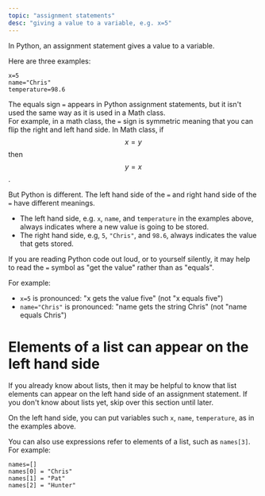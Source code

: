 ```yaml
---
topic: "assignment statements"
desc: "giving a value to a variable, e.g. x=5"
---
```


In Python, an assignment statement gives a value to a variable.

Here are three examples:

```
x=5
name="Chris"
temperature=98.6
```

The equals sign `=` appears in Python assignment statements, but it isn't used the same way as it is used in a Math class.  
For example, in a math class, the `=` sign is symmetric meaning that you can flip the right and left hand side.  In Math class, if $$x=y$$ then $$y=x$$.

But Python is different.  The left hand side of the `=` and right hand side of the `=` have different meanings.

* The left hand side, e.g. `x`, `name`, and `temperature` in the examples above, always indicates where a new value is going to be stored.
* The right hand side, e.g, `5`, `"Chris"`, and `98.6`, always indicates the value that gets stored.

If you are reading Python code out loud, or to yourself silently, it may help to read the `=` symbol as "get the value" rather than as "equals".

For example:

* `x=5` is pronounced: "x gets the value five" (not "x equals five")
* `name="Chris"` is pronounced: "name gets the string Chris" (not "name equals Chris")

# Elements of a list can appear on the left hand side

If you already know about lists, then it may be helpful to know that list elements can appear on the left hand side of an assignment
statement.  If you don't know about lists yet, skip over this section until later.

On the left hand side, you can put variables such `x`, `name`, `temperature`, as in the examples above.

You can also use expressions refer to elements of a list, such as `names[3]`.  For example:

```
names=[] 
names[0] = "Chris"    
names[1] = "Pat"
names[2] = "Hunter"
```
